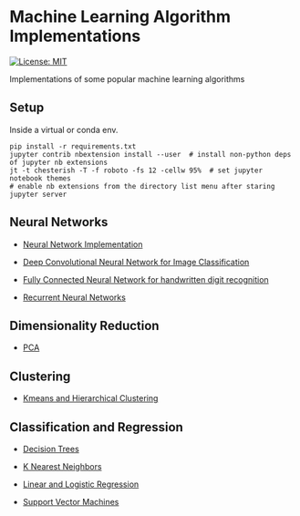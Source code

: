 # Machine Learning Algorithm Implementations

[![License: MIT](https://img.shields.io/badge/License-MIT-yellow.svg)](https://opensource.org/licenses/MIT)

Implementations of some popular machine learning algorithms

## Setup

Inside a virtual or conda env.

```shell
pip install -r requirements.txt
jupyter contrib nbextension install --user  # install non-python deps of jupyter nb extensions
jt -t chesterish -T -f roboto -fs 12 -cellw 95%  # set jupyter notebook themes
# enable nb extensions from the directory list menu after staring jupyter server
```

## Neural Networks

-   [Neural Network Implementation](ml_neural_networks)

-   [Deep Convolutional Neural Network for Image Classification](ml_deep_cnn_image_classification)

-   [Fully Connected Neural Network for handwritten digit recognition](ml_fcn_network_handwritten_digit_recognition)

-   [Recurrent Neural Networks](ml_rnn)

## Dimensionality Reduction

-   [PCA](ml_pca)

## Clustering

-   [Kmeans and Hierarchical Clustering](ml_kmeans_and_hierarchical_clustering)

## Classification and Regression

-   [Decision Trees](ml_decision_trees)

-   [K Nearest Neighbors](ml_knn)

-   [Linear and Logistic Regression](ml_linear_logistic_regression)

-   [Support Vector Machines](ml_svm)
